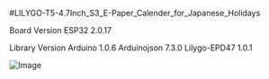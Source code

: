 #LILYGO-T5-4.7Inch_S3_E-Paper_Calender_for_Japanese_Holidays

Board Version
  ESP32 2.0.17

Library Version
  Arduino 1.0.6
  Arduinojson 7.3.0
  Lilygo-EPD47 1.0.1

![Image](https://github.com/user-attachments/assets/3f774f40-d894-42de-b240-820fc3db9a4c)
